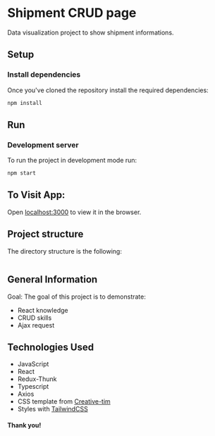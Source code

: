 # Shipment CRUD page

Data visualization project to show shipment informations.

## Setup

### Install dependencies

Once you've cloned the repository install the required dependencies:

```sh
npm install
```

## Run

### Development server

To run the project in development mode run:

```sh
npm start
```


## To Visit App:

Open [localhost:3000](http://localhost:3000) to view it in the browser.


## Project structure

The directory structure is the following:

```sh


```

## General Information

Goal: The goal of this project is to demonstrate:

- React knowledge
- CRUD skills
- Ajax request


## Technologies Used

- JavaScript
- React
- Redux-Thunk
- Typescript
- Axios
- CSS template from [Creative-tim]((https://www.creative-tim.com/product/material-tailwind-kit-react))
- Styles with [TailwindCSS](https://tailwindcss.com/)

#### Thank you!

###
